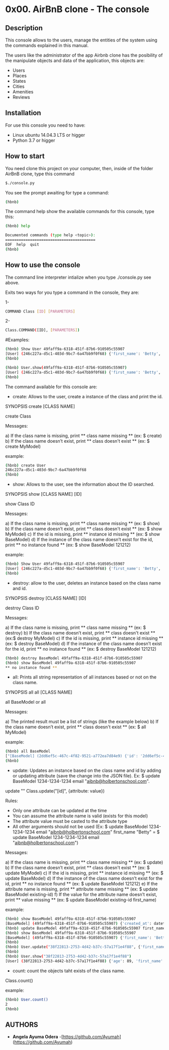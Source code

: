 # 0x00. AirBnB clone - The console

## Description
This console allows to the users, manage the entities of the system using the commands explained in this manual.

The users like the administrator of the app Airbnb clone has the posibility of the manipulate objects and data of the application, this objects are:
 
 * Users
 * Places
 * States
 * Cities
 * Amenities
 * Reviews
 
 
 ## Installation
 
 For use this console you need to have:
 * Linux ubuntu 14.04.3 LTS or higger
 * Python 3.7 or higger

## How to start
You need clone this project on your computer, then, inside of the folder AirBnB clone, type this command

```bash
$./console.py
```
You see the prompt awaiting for type a command:

```bash
(hbnb)
```

The command help show the available commands for this console, type this:

```bash
(hbnb) help

Documented commands (type help <topic>):
========================================
EOF  help  quit
(hbnb)
```

## How to use the console
The command line interpreter intialize when you type ./console.py see above.

Exits two ways for you type a command in the console, they are:

1-
````bash
COMMAND Class [ID] [PARAMETERS]
````

2- 
```bash
Class.COMMAND([ID], [PARAMETERS])
```

#Examples:

```bash
(hbnb) Show User 49faff9a-6318-451f-87b6-910505c55907
[User] (246c227a-d5c1-403d-9bc7-6a47bb9f0f68) {'first_name': 'Betty', 'last_name': 'Holberton', 'created_at': datetime.datetime(2017, 9, 28, 21, 12, 19, 611352), 'updated_at': datetime.datetime(2017, 9, 28, 21, 12, 19, 611363), 'password': '63a9f0ea7bb98050796b649e85481845', 'email': 'airbnb@holbertonshool.com', 'id': '246c227a-d5c1-403d-9bc7-6a47bb9f0f68'}
(hbnb)
```

```bash
(hbnb) User.show(49faff9a-6318-451f-87b6-910505c55907)
[User] (246c227a-d5c1-403d-9bc7-6a47bb9f0f68) {'first_name': 'Betty', 'last_name': 'Holberton', 'created_at': datetime.datetime(2017, 9, 28, 21, 12, 19, 611352), 'updated_at': datetime.datetime(2017, 9, 28, 21, 12, 19, 611363), 'password': '63a9f0ea7bb98050796b649e85481845', 'email': 'airbnb@holbertonshool.com', 'id': '246c227a-d5c1-403d-9bc7-6a47bb9f0f68'}
(hbnb)

```

The command available for this console are:
* create: Allows to the user, create a instance of the class and print the id.

SYNOPSIS
	create [CLASS NAME]

create Class

Messages:

a) If the class name is missing, print ** class name missing ** (ex: $ create)
b) If the class name doesn’t exist, print ** class doesn't exist ** (ex: $ create MyModel)

example:

```bash
(hbnb) create User
246c227a-d5c1-403d-9bc7-6a47bb9f0f68
(hbnb)
```

* show: Allows to the user, see the information about the ID searched.

SYNOPSIS
	show [CLASS NAME] [ID]

show Class ID

Messages:

a) If the class name is missing, print ** class name missing ** (ex: $ show)
b) If the class name doesn’t exist, print ** class doesn't exist ** (ex: $ show MyModel)
c) If the id is missing, print ** instance id missing ** (ex: $ show BaseModel)
d) If the instance of the class name doesn’t exist for the id, print ** no instance found ** (ex: $ show BaseModel 121212)


example:

```bash
(hbnb) Show User 49faff9a-6318-451f-87b6-910505c55907
[User] (246c227a-d5c1-403d-9bc7-6a47bb9f0f68) {'first_name': 'Betty', 'last_name': 'Holberton', 'created_at': datetime.datetime(2017, 9, 28, 21, 12, 19, 611352), 'updated_at': datetime.datetime(2017, 9, 28, 21, 12, 19, 611363), 'password': '63a9f0ea7bb98050796b649e85481845', 'email': 'airbnb@holbertonshool.com', 'id': '246c227a-d5c1-403d-9bc7-6a47bb9f0f68'}
(hbnb)
```

* destroy: allow to the user, deletes an instance based on the class name and id.

SYNOPSIS
	destroy [CLASS NAME] [ID]

destroy Class ID

Messages:

a) If the class name is missing, print ** class name missing ** (ex: $ destroy)
b) If the class name doesn’t exist, print ** class doesn't exist ** (ex:$ destroy MyModel)
c) If the id is missing, print ** instance id missing ** (ex: $ destroy BaseModel)
d) If the instance of the class name doesn’t exist for the id, print ** no instance found ** (ex: $ destroy BaseModel 121212)

```bash
(hbnb) destroy BaseModel 49faff9a-6318-451f-87b6-910505c55907
(hbnb) show BaseModel 49faff9a-6318-451f-87b6-910505c55907
** no instance found **
```

* all: Prints all string representation of all instances based or not on the class name.

SYNOPSIS
	all
	all [CLASS NAME]

all BaseModel or all

Messages:

a) The printed result must be a list of strings (like the example below)
b) If the class name doesn’t exist, print ** class doesn't exist ** (ex: $ all MyModel)

example:

```bash
(hbnb) all BaseModel
["[BaseModel] (2dd6ef5c-467c-4f82-9521-a772ea7d84e9) {'id': '2dd6ef5c-467c-4f82-9521-a772ea7d84e9', 'created_at': datetime.datetime(2017, 10, 2, 3, 11, 23, 639717), 'updated_at': datetime.datetime(2017, 10, 2, 3, 11, 23, 639724)}", "[BaseModel] (49faff9a-6318-451f-87b6-910505c55907) {'first_name': 'Betty', 'id': '49faff9a-6318-451f-87b6-910505c55907', 'created_at': datetime.datetime(2017, 10, 2, 3, 10, 25, 903293), 'updated_at': datetime.datetime(2017, 10, 2, 3, 11, 3, 49401)}"]
(hbnb)
```

* update: Updates an instance based on the class name and id by adding or updating attribute (save the change into the JSON file). Ex: $ update BaseModel 1234-1234-1234 email "aibnb@holbertonschool.com".

update <class name> <id> <attribute name> "<attribute value>"
Class.update("[id]", {attribute: value})

Rules:
- Only one attribute can be updated at the time
- You can assume the attribute name is valid (exists for this model)
- The attribute value must be casted to the attribute type
- All other arguments should not be used (Ex: $ update BaseModel 1234-1234-1234 email "aibnb@holbertonschool.com" first_name "Betty" = $ update BaseModel 1234-1234-1234 email "aibnb@holbertonschool.com")

Messages:

a) If the class name is missing, print ** class name missing ** (ex: $ update)
b) If the class name doesn’t exist, print ** class doesn't exist ** (ex: $ update MyModel)
c) If the id is missing, print ** instance id missing ** (ex: $ update BaseModel)
d) If the instance of the class name doesn’t exist for the id, print ** no instance found ** (ex: $ update BaseModel 121212)
e) If the attribute name is missing, print ** attribute name missing ** (ex: $ update BaseModel existing-id)
f) If the value for the attribute name doesn’t exist, print ** value missing ** (ex: $ update BaseModel existing-id first_name)

example:

```bash
(hbnb) show BaseModel 49faff9a-6318-451f-87b6-910505c55907
[BaseModel] (49faff9a-6318-451f-87b6-910505c55907) {'created_at': datetime.datetime(2017, 10, 2, 3, 10, 25, 903293), 'id': '49faff9a-6318-451f-87b6-910505c55907', 'updated_at': datetime.datetime(2017, 10, 2, 3, 10, 25, 903300)}
(hbnb) update BaseModel 49faff9a-6318-451f-87b6-910505c55907 first_name "Betty"
(hbnb) show BaseModel 49faff9a-6318-451f-87b6-910505c55907
[BaseModel] (49faff9a-6318-451f-87b6-910505c55907) {'first_name': 'Betty', 'id': '49faff9a-6318-451f-87b6-910505c55907', 'created_at': datetime.datetime(2017, 10, 2, 3, 10, 25, 903293), 'updated_at': datetime.datetime(2017, 10, 2, 3, 11, 3, 49401)}
(hbnb)
(hbnb) User.update("38f22813-2753-4d42-b37c-57a17f1e4f88", {'first_name': "John", "age": 89})
(hbnb) 
(hbnb) User.show("38f22813-2753-4d42-b37c-57a17f1e4f88")
[User] (38f22813-2753-4d42-b37c-57a17f1e4f88) {'age': 89, 'first_name': 'John', 'last_name': 'Holberton', 'created_at': datetime.datetime(2017, 9, 28, 21, 11, 42, 848279), 'updated_at': datetime.datetime(2017, 9, 28, 21, 17, 10, 788143), 'password': 'b9be11166d72e9e3ae7fd407165e4bd2', 'email': 'airbnb@holbertonshool.com', 'id': '38f22813-2753-4d42-b37c-57a17f1e4f88'}
```

* count: count the objects taht exists of the class name.

Class.count()

example:


```bash
(hbnb) User.count()
2
(hbnb) 
```

## AUTHORS
 
* **Angela Ayuma Odera** -[https://github.com/Ayumah] (https://github.com/Ayumah)
